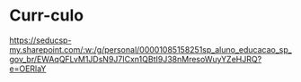 # Curr-culo

https://seducsp-my.sharepoint.com/:w:/g/personal/00001085158251sp_aluno_educacao_sp_gov_br/EWAqQFLvM1JDsN9J7ICxn1QBtI9J38nMresoWuyYZeHJRQ?e=OERlaY
